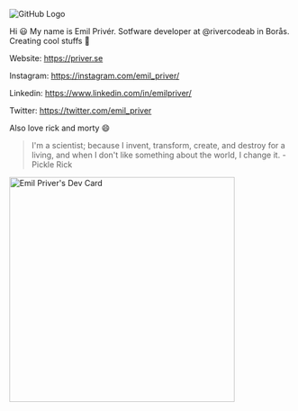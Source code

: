 ![GitHub Logo](https://cdn.sanity.io/images/ua83pq8w/production/b12b46af3f1e4de922e0383aaa41f38175538a1b-3840x2160.jpg?w=1920&format=auto)

Hi 😃 
My name is Emil Privér. Sotfware developer at @rivercodeab in Borås. Creating cool stuffs 🤘

Website: https://priver.se

Instagram: https://instagram.com/emil_priver/

Linkedin: https://www.linkedin.com/in/emilpriver/

Twitter: https://twitter.com/emil_priver

Also love rick and morty 😄

> I'm a scientist; because I invent, transform, create, and destroy for a living, and when I don't like something about the world, I change it. - Pickle Rick


<a href="https://app.daily.dev/emilpriver"><img src="https://api.daily.dev/devcards/c367dd14fea447c3b06cba3a909225a8.png?r=n6u" width="400" alt="Emil Priver's Dev Card"/></a>
